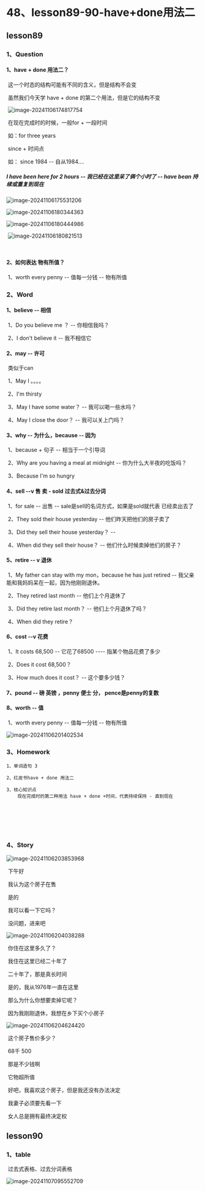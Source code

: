 # 48、lesson89-90-have+done用法二



## lesson89



### 1、Question

#### 	1、have + done 用法二？

​		这一个时态的结构可能有不同的含义，但是结构不会变

​	虽然我们今天学 have + done 的第二个用法，但是它的结构不变

​		![image-20241106174817754](./../../.vuepress/public/images/image-20241106174817754.png)



​		在现在完成时的时候，一般for + 一段时间

​		如：for three years	

​		since + 时间点

​		如： since 1984 -- 自从1984....



##### 		I have been here for 2 hours -- 我已经在这里呆了俩个小时了 -- have bean 持续或重复到现在

![image-20241106175531206](./../../.vuepress/public/images/image-20241106175531206.png)



![image-20241106180344363](./../../.vuepress/public/images/image-20241106180344363.png)

![image-20241106180444986](./../../.vuepress/public/images/image-20241106180444986.png)



​    ![image-20241106180821513](./../../.vuepress/public/images/image-20241106180821513.png)









​		

####  	2、如何表达 物有所值？

​	1、worth every penny -- 值每一分钱 -- 物有所值





### 2、Word

#### 	1、believe -- 相信

​	1、Do you believe me ？ -- 你相信我吗？

​	2、I don't believe it --  我不相信它

 

#### 	2、may -- 许可

​		类似于can

​	1、May I 。。。。

​	2、I'm thirsty

​	3、May I have some water？ -- 我可以喝一些水吗？

​	4、May I close the door？ -- 我可以关上门吗？



#### 	3、why -- 为什么，because -- 因为

​	1、because + 句子 -- 相当于一个引导词

​	2、Why are you having a meal at midnight -- 你为什么大半夜的吃饭吗？

​	3、Because I'm so hungry 



#### 	4、sell --v 售 卖 - sold 过去式&过去分词

​	1、for sale -- 出售 -- sale是sell的名词方式，如果是sold就代表 已经卖出去了

​	2、They sold their house yesterday -- 他们昨天把他们的房子卖了

​	3、Did they sell their house yesterday？ -- 

​	4、When did they sell their house？ -- 他们什么时候卖掉他们的房子？





#### 	5、retire -- v 退休

​	1、My father can stay with my mon，because he has just retired -- 我父亲能和我妈妈呆在一起，因为他刚刚退休。

​	2、They retired last month -- 他们上个月退休了

​	3、Did they retire last month？ -- 他们上个月退休了吗？

​	4、When did they retire？





#### 	6、cost --v 花费

​	1、It costs 68,500 -- 它花了68500 ---- 指某个物品花费了多少

​	2、Does it cost 68,500？

​	3、How much does it cost？ -- 这个要多少钱？



#### 	7、pound -- 磅 英镑 ，penny 便士 分， pence是penny的复数



#### 	8、worth -- 值

​		1、worth every penny -- 值每一分钱 -- 物有所值





![image-20241106201402534](./../../.vuepress/public/images/image-20241106201402534.png)





### 3、Homework

```
1、单词造句 3

2、红皮书have + done 用法二

3、核心知识点
	现在完成时的第二种用法 have + done +时间，代表持续保持 - 直到现在
	
	
	
	
	
	
```





### 4、Story

![image-20241106203853968](./../../.vuepress/public/images/image-20241106203853968.png)

​	下午好

​	我认为这个房子在售

​	是的

​	我可以看一下它吗？

​	没问题，进来吧



![image-20241106204038288](./../../.vuepress/public/images/image-20241106204038288.png)

​	你住在这里多久了？

​	我住在这里已经二十年了

​	二十年了，那是真长时间

​	是的，我从1976年一直在这里

​	那么为什么你想要卖掉它呢？

​	因为我刚刚退休，我想在乡下买个小房子



![image-20241106204624420](./../../.vuepress/public/images/image-20241106204624420.png)

​	这个房子售价多少？

​	68千 500

​	那是不少钱啊

​	它物超所值

​	好吧，我喜欢这个房子，但是我还没有办法决定

​	我妻子必须要先看一下

​	女人总是拥有最终决定权





## lesson90



### 1、table

​	过去式表格、过去分词表格 

![image-20241107095552709](./../../.vuepress/public/images/image-20241107095552709.png)









































































































